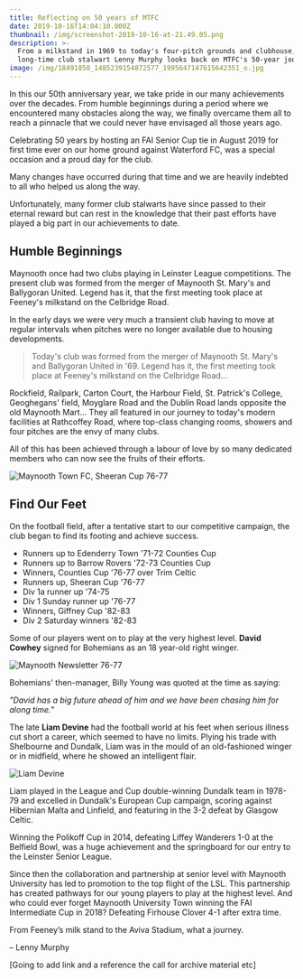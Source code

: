```yaml
---
title: Reflecting on 50 years of MTFC
date: 2019-10-16T14:04:10.000Z
thumbnail: /img/screenshot-2019-10-16-at-21.49.05.png
description: >-
  From a milkstand in 1969 to today's four-pitch grounds and clubhouse,
  long-time club stalwart Lenny Murphy looks back on MTFC's 50-year journey.
image: /img/18491850_1485239154872577_1995647147615642351_o.jpg
---
```

In this our 50th anniversary year, we take pride in our many achievements over the decades. From humble beginnings during a period where we encountered many obstacles along the way, we finally overcame them all to reach a pinnacle that we could never have envisaged all those years ago.

Celebrating 50 years by hosting an FAI Senior Cup tie in August 2019 for first time ever on our home ground against Waterford FC, was a special occasion and a proud day for the club.

Many changes have occurred during that time and we are heavily indebted to all who helped us along the way.

Unfortunately, many former club stalwarts have since passed to their eternal reward but can rest in the knowledge that their past efforts have played a big part in our achievements to date.

## Humble Beginnings

Maynooth once had two clubs playing in Leinster League competitions. The present club was formed from the merger of Maynooth St. Mary's and Ballygoran United. Legend has it, that the first meeting took place at Feeney's milkstand on the Celbridge Road.

In the early days we were very much a transient club having to move at regular intervals when pitches were no longer available due to housing developments.

> Today's club was formed from the merger of Maynooth St. Mary's and Ballygoran United in '69. Legend has it, the first meeting took place at Feeney's milkstand on the Celbridge Road...

Rockfield, Railpark, Carton Court, the Harbour Field, St. Patrick's College, Geoghegans' field, Moyglare Road and the Dublin Road lands opposite the old Maynooth Mart... They all featured in our journey to today's modern facilities at Rathcoffey Road, where top-class changing rooms, showers and four pitches are the envy of many clubs.

All of this has been achieved through a labour of love by so many dedicated members who can now see the fruits of their efforts.



![Maynooth Town FC, Sheeran Cup 76-77](/img/screenshot-2019-10-16-at-21.47.57.png "Maynooth Town FC, Sheeran Cup 76-77")

## Find Our Feet

On the football field, after a tentative start to our competitive campaign, the club began to find its footing and achieve success.

* Runners up to Edenderry Town '71-72 Counties Cup
* Runners up to Barrow Rovers '72-73 Counties Cup
* Winners, Counties Cup '76-77 over Trim Celtic
* Runners up, Sheeran Cup '76-77
* Div 1a runner up '74-75
* Div 1 Sunday runner up '76-77
* Winners, Giffney Cup '82-83
* Div 2 Saturday winners '82-83

Some of our players went on to play at the very highest level. **David Cowhey** signed for Bohemians as an 18 year-old right winger. 

![Maynooth Newsletter 76-77](/img/image-2-.png "David Cowhey")

Bohemians' then-manager, Billy Young was quoted at the time as saying: 

_"David has a big future ahead of him and we have been chasing him for along time._"

The late **Liam Devine** had the football world at his feet when serious illness cut short a career, which seemed to have no limits. Plying his trade with Shelbourne and Dundalk, Liam was in the mould of an old-fashioned winger or in midfield, where he showed an intelligent flair.

![Liam Devine](/img/screenshot-2019-10-16-at-21.54.44.png "Liam Devine")

Liam played in the League and Cup double-winning Dundalk team in 1978-79 and excelled in Dundalk's European Cup campaign, scoring against Hibernian Malta and Linfield, and featuring in the 3-2 defeat by Glasgow Celtic.

Winning the Polikoff Cup in 2014, defeating Liffey Wanderers 1-0 at the Belfield Bowl, was a huge achievement and the springboard for our entry to the Leinster Senior League.

Since then the collaboration and partnership at senior level with Maynooth University has led to promotion to the top flight of the LSL. This partnership has created pathways for our young players to play at the highest level. And who could ever forget Maynooth University Town winning the FAI Intermediate Cup in 2018? Defeating Firhouse Clover 4-1 after extra time.

From Feeney’s milk stand to the Aviva Stadium, what a journey.

– Lenny Murphy



\[Going to add link and a reference the call for archive material etc]
